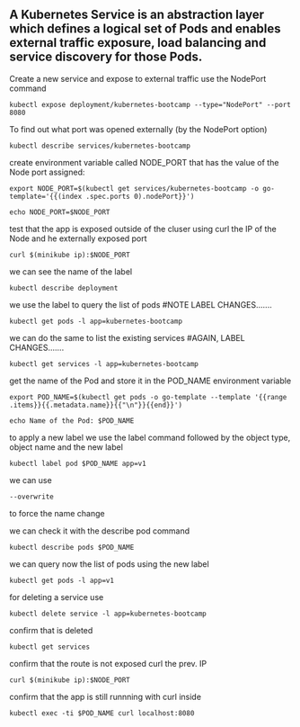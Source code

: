 ## A Kubernetes Service is an abstraction layer which defines a logical set of Pods and enables external traffic exposure, load balancing and service discovery for those Pods.

Create a new service and expose to external traffic use the NodePort command
 
 ```docker
 kubectl expose deployment/kubernetes-bootcamp --type="NodePort" --port 8080
 ```

To find out what port was opened externally (by the NodePort option)

 ```docker
 kubectl describe services/kubernetes-bootcamp
 ```

create environment variable called NODE_PORT that has the value of the Node port assigned:

 ```docker
 export NODE_PORT=$(kubectl get services/kubernetes-bootcamp -o go-template='{{(index .spec.ports 0).nodePort}}')
 ```

```docker
echo NODE_PORT=$NODE_PORT
```

test that the app is exposed outside of the cluser using curl
the IP of the Node and he externally exposed port

```docker
curl $(minikube ip):$NODE_PORT
```

we can see the name of the label

```docker
kubectl describe deployment
```

we use the label to query the list of pods #NOTE LABEL CHANGES.......

```docker
kubectl get pods -l app=kubernetes-bootcamp
```

 we can do the same to list the existing services #AGAIN, LABEL CHANGES.......

```docker
kubectl get services -l app=kubernetes-bootcamp
```

 get the name of the Pod and store it in the POD_NAME environment variable

```docker
export POD_NAME=$(kubectl get pods -o go-template --template '{{range .items}}{{.metadata.name}}{{"\n"}}{{end}}')
```

```docker
echo Name of the Pod: $POD_NAME
```

to apply a new label we use the label command followed by the object
type, object name and the new label

```docker
kubectl label pod $POD_NAME app=v1 
```       
 we can use 
```docker
--overwrite
``` 
to force the name change

we can check it with the describe pod command

```docker
kubectl describe pods $POD_NAME
```

we can query now the list of pods using the new label

```docker
kubectl get pods -l app=v1
```

for deleting a service use

```docker
kubectl delete service -l app=kubernetes-bootcamp
```

confirm that is deleted

```docker
kubectl get services
```

confirm that the route is not exposed curl the prev. IP

```docker
curl $(minikube ip):$NODE_PORT
```

confirm that the app is still runnning with curl inside

```docker
kubectl exec -ti $POD_NAME curl localhost:8080